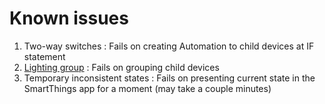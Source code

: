 # Known issues
1. Two-way switches : Fails on creating Automation to child devices at IF statement
2. [Lighting group](https://support.smartthings.com/hc/en-us/articles/360028934591-Device-Groups) : Fails on grouping child devices
3. Temporary inconsistent states : Fails on presenting current state in the SmartThings app for a moment (may take a couple minutes)
